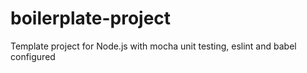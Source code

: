 # boilerplate-project
Template project for Node.js with mocha unit testing, eslint and babel configured
